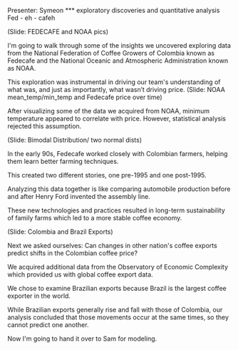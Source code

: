 Presenter: Symeon
*** exploratory discoveries and quantitative analysis
Fed - eh - cafeh

(Slide: FEDECAFE and NOAA pics)

I'm going to walk through some of the insights we uncovered exploring data from the National Federation of Coffee Growers of Colombia known as Fedecafe and the National Oceanic and Atmospheric Administration known as NOAA. 


This exploration was instrumental in driving our team's understanding of what was, and just as importantly, what wasn’t driving price.
(Slide: NOAA mean_temp/min_temp and Fedecafe price over time)


After visualizing some of the data we acquired from NOAA, minimum temperature appeared to correlate with price. However, statistical analysis rejected this assumption. 

(Slide: Bimodal Distribution/ two normal dists)

In the early 90s, Fedecafe worked closely with Colombian farmers, helping them learn better farming techniques. 

This created two different stories, one pre-1995 and one post-1995.

Analyzing this data together is like comparing automobile production before and after Henry Ford invented the assembly line. 

These new technologies and practices resulted in long-term sustainability of family farms which led to a more stable coffee economy.

(Slide: Colombia and Brazil Exports)

Next we asked ourselves: Can changes in other nation's coffee exports predict shifts in the Colombian coffee price?

We acquired additional data from the Observatory of Economic Complexity which provided us with global coffee export data. 

We chose to examine Brazilian exports because Brazil is the largest coffee exporter in the world.

While Brazilian exports generally rise and fall with those of Colombia, our analysis concluded that those movements occur at the same times, so they cannot predict one another.

Now I'm going to hand it over to Sam for modeling.